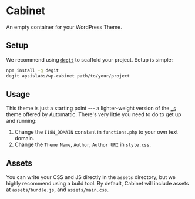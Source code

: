 # Cabinet

An empty container for your WordPress Theme.

## Setup

We recommend using [`degit`](https://github.com/Rich-Harris/degit) to scaffold your project. Setup is simple:

```sh
npm install -g degit
degit apsislabs/wp-cabinet path/to/your/project
```

## Usage

This theme is just a starting point --- a lighter-weight version of the [`_s`](https://github.com/Automattic/_s) theme offered by Automattic. There's very little you need to do to get up and running:

1. Change the `I18N_DOMAIN` constant in `functions.php` to your own text domain.
2. Change the `Theme Name`, `Author`, `Author URI` in `style.css`.

## Assets

You can write your CSS and JS directly in the `assets` directory, but we highly recommend using a build tool. By default, Cabinet will include assets at `assets/bundle.js`, and `assets/main.css`.
